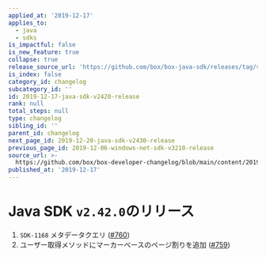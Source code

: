 ```yaml
---
applied_at: '2019-12-17'
applies_to:
  - java
  - sdks
is_impactful: false
is_new_feature: true
collapse: true
release_source_url: 'https://github.com/box/box-java-sdk/releases/tag/v2.42.0'
is_index: false
category_id: changelog
subcategory_id: ''
id: 2019-12-17-java-sdk-v2420-release
rank: null
total_steps: null
type: changelog
sibling_id: ''
parent_id: changelog
next_page_id: 2019-12-20-java-sdk-v2430-release
previous_page_id: 2019-12-06-windows-net-sdk-v3210-release
source_url: >-
  https://github.com/box/box-developer-changelog/blob/main/content/2019/12-17-java-sdk-v2420-release.md
published_at: '2019-12-17'
---
```

# Java SDK `v2.42.0`のリリース

1. `SDK-1168` メタデータクエリ ([#760](https://github.com/box/box-java-sdk/pull/760))
2. ユーザー取得メソッドにマーカーベースのページ割りを追加 ([#759](https://github.com/box/box-java-sdk/pull/759))
